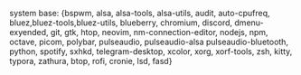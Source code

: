 system base: {bspwm, alsa, alsa-tools, alsa-utils, audit, auto-cpufreq,
bluez,bluez-tools,bluez-utils, blueberry, chromium, discord,
dmenu-exyended, git, gtk, htop, neovim, nm-connection-editor,
nodejs, npm, octave, picom, polybar, pulseaudio, pulseaudio-alsa
pulseaudio-bluetooth, python, spotify, sxhkd, telegram-desktop,
xcolor, xorg, xorf-tools, zsh, kitty, typora, zathura, btop, rofi,
cronie, lsd, fasd}
